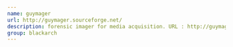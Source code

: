 ```yaml
---
name: guymager
url: http://guymager.sourceforge.net/
description: forensic imager for media acquisition. URL : http://guymager.sourceforge.net/ Groups : blackarch blackarch-forensic
group: blackarch
---
```

